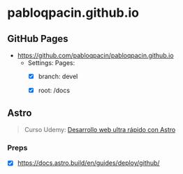 # pabloqpacin.github.io



## GitHub Pages

<!-- 
- [HOW TO](https://pages.github.com/)
    - [x] nope, rather use astro ig - [Jekyll (static site generator)](https://jekyllrb.com/docs/)
    - [ ] CNAME
    - [ ] [GitHub Pages: 404, submodules, ...](https://docs.github.com/en/pages)
- use an actual webdev framework maybe?
    - [ ] htmx
    - [ ] next.js
    - [ ] re*ct
    - [x] astro
 -->


- https://github.com/pabloqpacin/pabloqpacin.github.io
  - Settings: Pages:
    - [x] branch: devel
    - [x] root: /docs


<!-- 
## devel

```bash
cd server
vagrant up && vagrant ssh

sudo -i
cd /opt/docs
python3 -m http.server
# EDIT STUFF
```

---

-->


## Astro

<!-- ```bash
npm run dev -- --host
``` -->

<!-- - [ ] https://jekyllrb.com/docs/posts/
- [ ] https://docs.astro.build/en/guides/deploy/github/ -->

> Curso Udemy: [Desarrollo web ultra rápido con Astro](https://www.udemy.com/course/desarrollo-web-ultra-rapido-con-astro/?couponCode=SKILLS4SALEB)


### Preps

- [x] https://docs.astro.build/en/guides/deploy/github/

